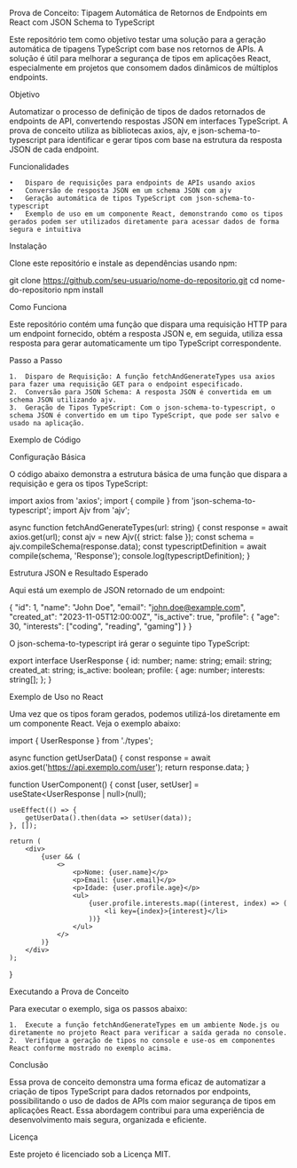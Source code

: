 Prova de Conceito: Tipagem Automática de Retornos de Endpoints em React com JSON Schema to TypeScript

Este repositório tem como objetivo testar uma solução para a geração automática de tipagens TypeScript com base nos retornos de APIs. A solução é útil para melhorar a segurança de tipos em aplicações React, especialmente em projetos que consomem dados dinâmicos de múltiplos endpoints.

Objetivo

Automatizar o processo de definição de tipos de dados retornados de endpoints de API, convertendo respostas JSON em interfaces TypeScript. A prova de conceito utiliza as bibliotecas axios, ajv, e json-schema-to-typescript para identificar e gerar tipos com base na estrutura da resposta JSON de cada endpoint.

Funcionalidades

	•	Disparo de requisições para endpoints de APIs usando axios
	•	Conversão de resposta JSON em um schema JSON com ajv
	•	Geração automática de tipos TypeScript com json-schema-to-typescript
	•	Exemplo de uso em um componente React, demonstrando como os tipos gerados podem ser utilizados diretamente para acessar dados de forma segura e intuitiva

Instalação

Clone este repositório e instale as dependências usando npm:

git clone https://github.com/seu-usuario/nome-do-repositorio.git
cd nome-do-repositorio
npm install

Como Funciona

Este repositório contém uma função que dispara uma requisição HTTP para um endpoint fornecido, obtém a resposta JSON e, em seguida, utiliza essa resposta para gerar automaticamente um tipo TypeScript correspondente.

Passo a Passo

	1.	Disparo de Requisição: A função fetchAndGenerateTypes usa axios para fazer uma requisição GET para o endpoint especificado.
	2.	Conversão para JSON Schema: A resposta JSON é convertida em um schema JSON utilizando ajv.
	3.	Geração de Tipos TypeScript: Com o json-schema-to-typescript, o schema JSON é convertido em um tipo TypeScript, que pode ser salvo e usado na aplicação.

Exemplo de Código

Configuração Básica

O código abaixo demonstra a estrutura básica de uma função que dispara a requisição e gera os tipos TypeScript:

import axios from 'axios';
import { compile } from 'json-schema-to-typescript';
import Ajv from 'ajv';

async function fetchAndGenerateTypes(url: string) {
    const response = await axios.get(url);
    const ajv = new Ajv({ strict: false });
    const schema = ajv.compileSchema(response.data);
    const typescriptDefinition = await compile(schema, 'Response');
    console.log(typescriptDefinition);
}

Estrutura JSON e Resultado Esperado

Aqui está um exemplo de JSON retornado de um endpoint:

{
  "id": 1,
  "name": "John Doe",
  "email": "john.doe@example.com",
  "created_at": "2023-11-05T12:00:00Z",
  "is_active": true,
  "profile": {
    "age": 30,
    "interests": ["coding", "reading", "gaming"]
  }
}

O json-schema-to-typescript irá gerar o seguinte tipo TypeScript:

export interface UserResponse {
  id: number;
  name: string;
  email: string;
  created_at: string;
  is_active: boolean;
  profile: {
    age: number;
    interests: string[];
  };
}

Exemplo de Uso no React

Uma vez que os tipos foram gerados, podemos utilizá-los diretamente em um componente React. Veja o exemplo abaixo:

import { UserResponse } from './types';

async function getUserData() {
    const response = await axios.get<UserResponse>('https://api.exemplo.com/user');
    return response.data;
}

function UserComponent() {
    const [user, setUser] = useState<UserResponse | null>(null);

    useEffect(() => {
        getUserData().then(data => setUser(data));
    }, []);

    return (
        <div>
            {user && (
                <>
                    <p>Nome: {user.name}</p>
                    <p>Email: {user.email}</p>
                    <p>Idade: {user.profile.age}</p>
                    <ul>
                        {user.profile.interests.map((interest, index) => (
                            <li key={index}>{interest}</li>
                        ))}
                    </ul>
                </>
            )}
        </div>
    );
}

Executando a Prova de Conceito

Para executar o exemplo, siga os passos abaixo:

	1.	Execute a função fetchAndGenerateTypes em um ambiente Node.js ou diretamente no projeto React para verificar a saída gerada no console.
	2.	Verifique a geração de tipos no console e use-os em componentes React conforme mostrado no exemplo acima.

Conclusão

Essa prova de conceito demonstra uma forma eficaz de automatizar a criação de tipos TypeScript para dados retornados por endpoints, possibilitando o uso de dados de APIs com maior segurança de tipos em aplicações React. Essa abordagem contribui para uma experiência de desenvolvimento mais segura, organizada e eficiente.

Licença

Este projeto é licenciado sob a Licença MIT.